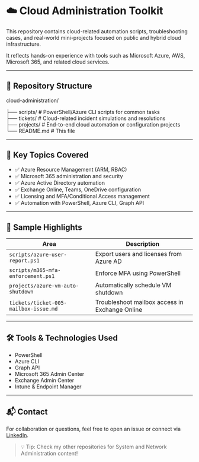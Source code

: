 # ☁️ Cloud Administration Toolkit

This repository contains cloud-related automation scripts, troubleshooting cases, and real-world mini-projects focused on public and hybrid cloud infrastructure.

It reflects hands-on experience with tools such as Microsoft Azure, AWS, Microsoft 365, and related cloud services.

---

## 📁 Repository Structure

cloud-administration/
  
 ├── scripts/ # PowerShell/Azure CLI scripts for common tasks  
 ├── tickets/ # Cloud-related incident simulations and resolutions  
 ├── projects/ # End-to-end cloud automation or configuration projects  
 └── README.md # This file  

---

## 🔧 Key Topics Covered

- ✅ Azure Resource Management (ARM, RBAC)
- ✅ Microsoft 365 administration and security
- ✅ Azure Active Directory automation
- ✅ Exchange Online, Teams, OneDrive configuration
- ✅ Licensing and MFA/Conditional Access management
- ✅ Automation with PowerShell, Azure CLI, Graph API

---

## 🧾 Sample Highlights

| Area         | Description                                       |
|--------------|---------------------------------------------------|
| `scripts/azure-user-report.ps1`      | Export users and licenses from Azure AD |
| `scripts/m365-mfa-enforcement.ps1`   | Enforce MFA using PowerShell           |
| `projects/azure-vm-auto-shutdown`    | Automatically schedule VM shutdown     |
| `tickets/ticket-005-mailbox-issue.md`| Troubleshoot mailbox access in Exchange Online |

---

## 🛠️ Tools & Technologies Used

- PowerShell
- Azure CLI
- Graph API
- Microsoft 365 Admin Center
- Exchange Admin Center
- Intune & Endpoint Manager

---

## 📬 Contact

For collaboration or questions, feel free to open an issue or connect via [LinkedIn](https://www.linkedin.com/).

> 💡 Tip: Check my other repositories for System and Network Administration content!
